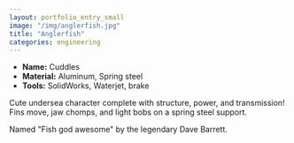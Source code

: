 ```yaml
---
layout: portfolio_entry_small
image: "/img/anglerfish.jpg"
title: "Anglerfish"
categories: engineering
---
```


- **Name:** Cuddles
- **Material:** Aluminum, Spring steel
- **Tools:** SolidWorks, Waterjet, brake

Cute undersea character complete with structure, power, and transmission!  Fins
move, jaw chomps, and light bobs on a spring steel support.

Named "Fish god awesome" by the legendary Dave Barrett.
